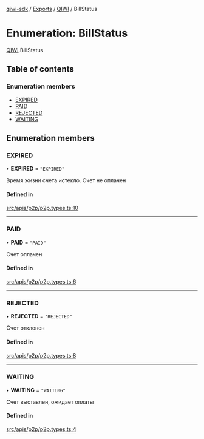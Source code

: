 [qiwi-sdk](../README.md) / [Exports](../modules.md) / [QIWI](../modules/QIWI.md) / BillStatus

# Enumeration: BillStatus

[QIWI](../modules/QIWI.md).BillStatus

## Table of contents

### Enumeration members

- [EXPIRED](QIWI.BillStatus.md#expired)
- [PAID](QIWI.BillStatus.md#paid)
- [REJECTED](QIWI.BillStatus.md#rejected)
- [WAITING](QIWI.BillStatus.md#waiting)

## Enumeration members

### EXPIRED

• **EXPIRED** = `"EXPIRED"`

Время жизни счета истекло. Счет не оплачен

#### Defined in

[src/apis/p2p/p2p.types.ts:10](https://github.com/AlexXanderGrib/node-qiwi-sdk/blob/285ce1c/src/apis/p2p/p2p.types.ts#L10)

___

### PAID

• **PAID** = `"PAID"`

Счет оплачен

#### Defined in

[src/apis/p2p/p2p.types.ts:6](https://github.com/AlexXanderGrib/node-qiwi-sdk/blob/285ce1c/src/apis/p2p/p2p.types.ts#L6)

___

### REJECTED

• **REJECTED** = `"REJECTED"`

Счет отклонен

#### Defined in

[src/apis/p2p/p2p.types.ts:8](https://github.com/AlexXanderGrib/node-qiwi-sdk/blob/285ce1c/src/apis/p2p/p2p.types.ts#L8)

___

### WAITING

• **WAITING** = `"WAITING"`

Счет выставлен, ожидает оплаты

#### Defined in

[src/apis/p2p/p2p.types.ts:4](https://github.com/AlexXanderGrib/node-qiwi-sdk/blob/285ce1c/src/apis/p2p/p2p.types.ts#L4)
